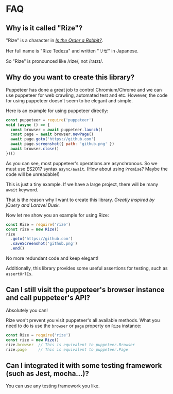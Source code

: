 # FAQ

## Why is it called "Rize"?

"Rize" is a character in *[Is the Order a Rabbit?](https://en.wikipedia.org/wiki/Is_the_Order_a_Rabbit%3F)*.

Her full name is "Rize Tedeza" and written "リゼ" in Japanese.

So "Rize" is pronounced like /ɾize/, not /raɪzɪ/.

## Why do you want to create this library?

Puppeteer has done a great job to control Chromium/Chrome and we can use puppeteer for web crawling, automated test and etc. However, the code for using puppeteer doesn't seem to be elegant and simple.

Here is an example for using puppeteer directly:

```javascript
const puppeteer = require('puppeteer')
void (async () => {
  const browser = await puppeteer.launch()
  const page = await browser.newPage()
  await page.goto('https://github.com')
  await page.screenshot({ path: 'github.png' })
  await browser.close()
})()
```

As you can see, most puppeteer's operations are asynchronous. So we must use ES2017 syntax `async/await`. (How about using `Promise`? Maybe the code will be unreadable!)

This is just a tiny example. If we have a large project, there will be many `await` keyword.

That is the reason why I want to create this library. *Greatly inspired by jQuery and Laravel Dusk.*

Now let me show you an example for using Rize:

```javascript
const Rize = require('rize')
const rize = new Rize()
rize
  .goto('https://github.com')
  .saveScreenshot('github.png')
  .end()
```

No more redundant code and keep elegant!

Additionally, this library provides some useful assertions for testing, such as `assertUrlIs`.

## Can I still visit the puppeteer's browser instance and call puppeteer's API?

Absolutely you can!

Rize won't prevent you visit puppeteer's all available methods. What you need to do is use the `browser` or `page` property on `Rize` instance:

```javascript
const Rize = require('rize')
const rize = new Rize()
rize.browser  // This is equivalent to puppeteer.Browser
rize.page     // This is equivalent to puppeteer.Page
```

## Can I integrated it with some testing framework (such as Jest, mocha...)?

You can use any testing framework you like.